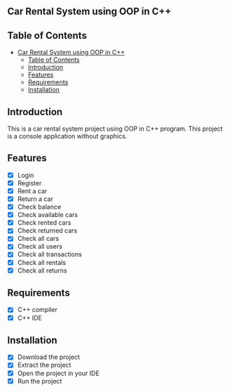 ## Car Rental System using OOP in C++

## Table of Contents

- [Car Rental System using OOP in C++](#car-rental-system-using-oop-in-c)
  * [Table of Contents](#table-of-contents)
  * [Introduction](#introduction)
  * [Features](#features)
  * [Requirements](#requirements)
  * [Installation](#installation)


## Introduction

This is a car rental system project using OOP in C++ program. This project is a console application without graphics.

## Features

- [x] Login
- [x] Register
- [x] Rent a car
- [x] Return a car
- [x] Check balance
- [x] Check available cars
- [x] Check rented cars
- [x] Check returned cars
- [x] Check all cars
- [x] Check all users
- [x] Check all transactions
- [x] Check all rentals
- [x] Check all returns

## Requirements

- [x] C++ compiler
- [x] C++ IDE

## Installation

- [x] Download the project
- [x] Extract the project
- [x] Open the project in your IDE
- [x] Run the project
